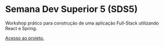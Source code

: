 # Semana Dev Superior 5 (SDS5)

Workshop prático para construção de uma aplicação Full-Stack utilizando React e Spring.

[Acesso ao projeto.](https://sds5-lutz.netlify.app)